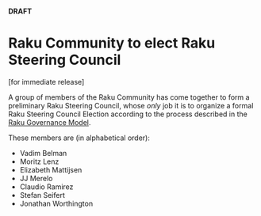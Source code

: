 #### DRAFT

# Raku Community to elect Raku Steering Council

[for immediate release]

A group of members of the Raku Community has come together to form a
preliminary Raku Steering Council, whose *only* job it is to organize
a formal Raku Steering Council Election according to the process
described in the [Raku Governance Model](https://github.com/Raku/RSC/blob/main/papers/Raku_Steering_Committee_Code.md).

These members are (in alphabetical order):
- Vadim Belman
- Moritz Lenz
- Elizabeth Mattijsen
- JJ Merelo
- Claudio Ramirez
- Stefan Seifert
- Jonathan Worthington


